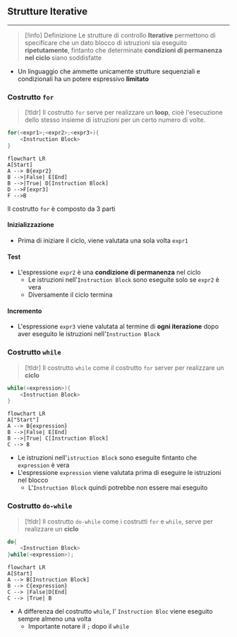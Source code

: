 ## Strutture Iterative
---
>[!info] Definizione
>Le strutture di controllo **Iterative** permettono di specificare che un dato blocco di istruzioni sia eseguito **ripetutamente**, fintanto che determinate **condizioni di permanenza nel ciclo** siano soddisfatte

- Un linguaggio che ammette unicamente strutture sequenziali e condizionali ha un potere espressivo **limitato**

### Costrutto `for`
>[!tldr]
>Il costrutto `for` serve per realizzare un **loop**, cioè l'esecuzione dello stesso insieme di istruzioni per un certo numero di volte.

```c
for(<expr1>;<expr2>;<expr3>){
	<Instruction Block>
}
```

```mermaid
flowchart LR
A[Start]
A --> B{expr2}
B -->|False| E[End]
B -->|True| D[Instruction Block]
D -->F[expr3]
F -->B
```

Il costrutto `for` è composto da 3 parti
#### Inizializzazione
- Prima di iniziare il ciclo, viene valutata una sola volta `expr1`

#### Test
- L'espressione `expr2` è una **condizione di permanenza** nel ciclo
	- Le istruzioni nell'`Instruction Block` sono eseguite solo se `expr2` è vera
	- Diversamente il ciclo termina

#### Incremento
- L'espressione `expr3` viene valutata al termine di **ogni iterazione** dopo aver eseguito le istruzioni nell'`Instruction Block`

### Costrutto `while`
>[!tldr]
>Il costrutto `while` come il costrutto `for` server per realizzare un **ciclo**

```c
while(<expression>){
	<Instruction Block>
}
```

```mermaid
flowchart LR
A["Start"]
A --> B{expression}
B -->|False| E[End]
B -->|True| C[Instruction Block]
C --> B
```
- Le istruzioni nell'`istruction Block` sono eseguite fintanto che `expression` è vera
- L'espressione `expression` viene valutata prima di eseguire le istruzioni nel blocco
	- L'`Instruction Block` quindi potrebbe non essere mai eseguito
### Costrutto `do-while`

>[!tldr]
>Il costrutto `do-while` come i costrutti `for` e `while`, serve per realizzare un **ciclo**

```c
do{
	<Instruction Block>
}while(<expression>);
```

```mermaid
flowchart LR
A[Start]
A --> B[Instruction Block]
B --> C{expression}
C --> |False|D[End]
C --> |True| B
```
- A differenza del costrutto `while`, l' `Instruction Bloc` viene eseguito sempre almeno una volta
	- Importante notare il `;` dopo il `while`